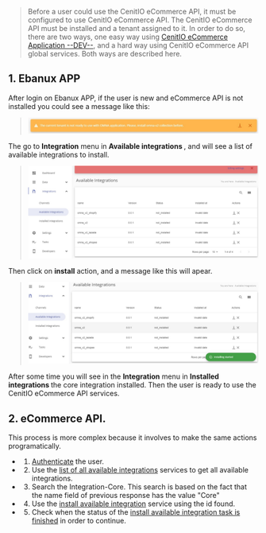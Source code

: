 >Before a user could use the CenitIO eCommerce API, it must be configured to use CenitIO eCommerce API. The CenitIO eCommerce API must be installed and a tenant assigned to it. In order to do so, there are two ways, one easy way using [CenitIO eCommerce Application --DEV--](https://develop.d2px3nipkhew1t.amplifyapp.com/), and a hard way using CenitIO eCommerce API global services. Both ways are described here.

## 1. Ebanux APP
After login on Ebanux APP, if the user is new and eCommerce API is not installed you could see a message like this:

><div align=center><img width="800" src="assets/images/user-guide/install_message.jpg"/></div>

The go to <b>Integration</b> menu in <b>Available integrations </b>, and will see a list of available integrations to install.
><div align=center><img width="800" src="assets/images/user-guide/available_integrations.jpg"/></div>

Then click on <b>install</b> action, and a message like this will apear.
><div align=center><img width="800" src="assets/images/user-guide/install_started_message.jpg"/></div>

After some time you will see in the <b>Integration</b> menu in <b>Installed integrations </b> the core integration installed.
Then the user is ready to use the CenitIO eCommerce API services.

## 2. eCommerce API.
This process is more complex because it involves to make the same actions programatically. 
- 1. [Authenticate](authentication) the user. 
- 2. Use the [list of all available integrations](//cenit-io.github.io/eCapi/api-spec/#operation/get_available_integrations) services to get all available integrations.
- 3. Search the Integration-Core. This search is based on the fact that the name field of previous response has the value "Core"
- 4. Use the [install available integration](//cenit-io.github.io/eCapi/api-spec/#operation/get_available_integrations) service using the id found.
- 5. Check when the status of the [install available integration task is finished](Tasks?id=_2-example) in order to continue.


